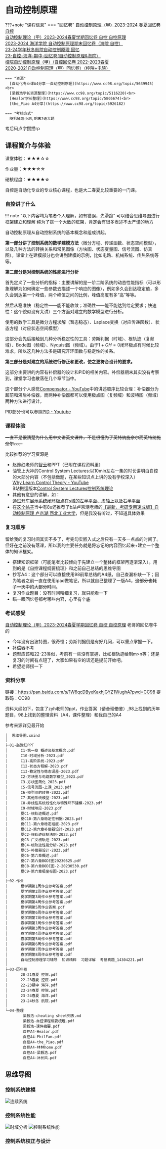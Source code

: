 # 自动控制原理

???+note "课程信息"
    === "回忆卷"
      [自动控制原理（甲）2023-2024 春夏回忆卷 自控](https://www.cc98.org/topic/5926127)<br>
      [自动控制理论（甲）2023-2024春夏学期回忆卷 自控 自控原理](https://www.cc98.org/topic/5926477)<br>
      [2023-2024 海洋学院 自动控制原理期末回忆卷（海院 自控）](https://www.cc98.org/topic/5801048)<br>
      [23-24学年秋冬航院自动控制原理 回忆](https://www.cc98.org/topic/5797599)<br>
      [23-自控-海洋-期中-回忆卷(自动控制原理&海院）](https://www.cc98.org/topic/5750932)<br>
      [控院自动控制原理（甲）/自控回忆卷 2022-2023春夏](https://www.cc98.org/topic/5644437/1#1)<br>
      [2020-2021自动控制原理（甲）回忆卷）（控院+电院）](https://www.cc98.org/topic/5116198/1#1)<br>
       
    === "资源"
      [自动化专业课A4分享——自动控制原理](https://www.cc98.org/topic/5639945)<br>
      [梁毅浩学长资源整理](https://www.cc98.org/topic/5116220)<br>
      [Healor学长整理](https://www.cc98.org/topic/5805674)<br>
      [the_Piao A4分享](https://www.cc98.org/topic/5926182)
    
    === "考核方式"
      随机掉落小测,期末7道大题


考后码点字攒攒rp

## 课程简介与体验

课堂体验：★★★☆☆

作业量：★★★☆☆

硬核程度：★★★★☆

自控是自动化专业的专业核心课程，也是大二春夏比较重要的一门课。

### 自控讲了什么
!!! note "以下内容均为笔者个人理解，如有错误，先滑跪"
      可以结合思维导图进行框架建立和理解
      纯为了搭一个大致的框架，肯定会有很多表述不太严谨的地方

自动控制原理从自动控制系统的基本概念和组成讲起。


**第一部分讲了控制系统的数学建模方法**（微分方程、传递函数、状态空间模型），以及几种方法的转换关系和常见图像（方块图、状态变量图、信号流图、仿真图）。课堂上在建模部分也会讲到建模的示例，比如电路、机械系统、传热系统等等。

**第二部分是对控制系统的性能进行分析**

首先定义了一些分析的指标：主要讲解的是一阶二阶系统的动态性能指标（可以形象理解为如何确定一些参数去描述一个响应的图像），例如多久会到达稳定值，多久会到达第一个峰值，两个峰值之间的比例，峰值高度有多“高”等等。

然后从稳准快（稳定性——能不能收敛；准确性——能不能达到给定要求；快速性：这个貌似没有太讲）三个方面对建立的数学模型进行分析。

使用的数学工具是微分方程求解（暂态稳态）、Laplace变换（对应传递函数）、状态方程（对应状态空间模型）

这部分会先后接触到几种分析稳定性的工具：劳斯判据（时域）、根轨迹（复频域）、Bode图（频域）、Nyquist图（频域）。由于$1+GH = 0$闭环极点有时候比较难求，所以这几种方法多是研究开环函数与稳定性的关系。

**第三部分是对建立的系统进行修正和更改，使之更符合设计的要求。**

这部分主要讲的内容有补偿器的设计和PID的相关内容。补偿器期末其实没有考察到，课堂学习也散落在几个章节当中。

这个部分个人感觉[Compensator - YouTube](https://www.youtube.com/watch?v=NMpmb0ihoFo&list=PLUMWjy5jgHK1NC52DXXrriwihVrYZKqjk&index=34)中的讲述顺序比较合理：补偿器分为超前和滞后补偿器，而两种补偿器都可以使用极点图（复频域）和波特图（频域）两种方法进行设计。

PID部分也可以参照[PID - Youtube](https://www.youtube.com/watch?v=UR0hOmjaHp0&list=PLUMWjy5jgHK1NC52DXXrriwihVrYZKqjk&index=28)

### 课程体验
~~一直不是很清楚为什么用中文讲英文课件，不是很懂为了英特纳施奈尔而英特纳施奈尔、、、~~

比较推荐的学习资源是

* 赵豫红老师的[智云](https://classroom.zju.edu.cn/livingpage?course_id=51670&sub_id=886268&tenant_code=112)和PPT（已附在课程资料里）
* 油管上大神的Control System Lectures:以10min左右一集的时长讲明白自控的大部分内容（不包括做题，在某些知识点上讲的没有学校深入）<br>[Why Learn Control Theory - YouTube](https://www.youtube.com/watch?v=oBc_BHxw78s&list=PLUMWjy5jgHK1NC52DXXrriwihVrYZKqjk&index=1)<br>B站搬运版本[Control System Lectures控制系统理论](https://www.bilibili.com/video/BV1jt411Z77J)
* 其他有意思的讲解，如：<br>[通过开车展示系统闭环极点在s域的左半平面、虚轴上以及右半平面](https://www.bilibili.com/video/BV1R8411P7YF/?spm_id_from=333.337.search-card.all.click)
* 在[这个帖子](https://www.cc98.org/topic/5835370)当中有8u还推荐了b站卢京潮老师的[【最新，考研专用速成版】自动控制原理 卢京潮 西北工业大学](https://www.bilibili.com/video/BV1vo4y147QZ)，但是我没有听过，不知道具体效果

### 复习顺序
留给我的复习时间其实不多了，考完勾实嵌入式之后只有一天多一点点的时间了。但好在之前没有落课，所以我的主要任务就是将忘记的内容回忆起来+建立一个整体的知识框架。

- 搭建知识框架（可能笔者比较倾向于先建立一个整体的框架再逐渐深入）。用到的是《自控课程纲要梳理》和之前自己总结的思维导图
- 抄写A4：这个部分可以直接使用98前辈总结的A4纸，自己查漏补缺一下；因为笔者之前一直在使用ipad做笔记，所以就自己整理了一版A4，~~这部分也耗了一天中的大部分时间~~。
- 复习作业题目：没有时间精细复习，就只能看一下
- 瞄一眼回忆卷都考哪些内容，心里有个底

### 考试感受
[自动控制理论（甲）2023-2024春夏学期回忆卷 自控 自控原理](https://www.cc98.org/topic/5926477)
老哥的回忆卷牛的

- 今年没有出波特图，很奇怪；劳斯判据倒是有好几问，可以重点掌握一下。
- 补偿器不考
- 题型应该和22-23类似，考前有一些没有掌握，比如根轨迹绘制m>n等；还是复习的时间有点短了，大家如果有空的话还是提前开始吧。
- 希望老师捞一下

### 资料分享
链接：https://pan.baidu.com/s/1W6qcDByeKaxhjGYZ1WughA?pwd=CC98 
提取码：CC98

资料大纲如下，包含了zyh老师的ppt，作业答案（~~请合理借鉴~~）,98上找到的历年题目，98上找到的整理资料（A4，课件整理）和我自己的A4

参考来源详见最开始
```
│  思维导图.xmind
│
├─01-赵豫红PPT
│      C1-第一章 概述及基本概念.pdf
│      C10-时域分析-2023.pdf
│      C11-高阶系统-2023.pdf
│      C12-状态方程解-2023.pdf
│      C13-稳定性与稳态误差-2023.pdf
│      C2-方块图与电路数学模型_2023.pdf
│      C3-方块图简化_2023.pdf
│      C5-信号流图-上课_2023.pdf
│      C6-模型间的转换-2023.pdf
│      C7-其他系统模型-2023.pdf
│      C8-非线性系统线性化与特殊环节建模-2023.pdf
│      C9-时域响应-2023.pdf
│      夏C1-根轨迹概述.pdf
│      夏C10-第六章稳定性判据-2023.pdf
│      夏C11-第六章稳定裕度-2023.pdf
│      夏C12-第六章补偿器设计-2023.pdf
│      夏C2-根轨迹绘制法则-2023.pdf
│      夏C3-广义根轨迹-2023.pdf
│      夏C4-根轨迹性能分析-2023.pdf
│      夏C5-补偿器设计-2023.pdf
│      夏C6-第六章概述.pdf
│      夏C7-第六章BODE图20230525.pdf
│      夏C8-第六章BODE图-2-20230530.pdf
│      夏C9-第六章极坐标图-2023.pdf
│
├─02-作业
│      夏学期第1周作业参考答案.pdf
│      夏学期第2周作业参考答案.pdf
│      夏学期第3周作业参考答案.pdf
│      夏学期第4周作业参考答案.pdf
│      夏学期第5周作业答案.pdf
│      夏学期第6周作业参考答案.pdf
│      夏学期第7周作业参考答案.pdf
│      春学期第1周作业参考答案.pdf
│      春学期第3周作业参考答案.pdf
│      春学期第4周作业参考答案.pdf
│      春学期第5周作业参考答案.pdf
│      春学期第6周作业参考答案.pdf
│      春学期第7周作业参考答案 .pdf
│      春学期第8周作业参考答案.pdf
│      自动控制原理学习辅导  知识精粹  习题详解  考研真题_14304221.pdf
│
├─03-历年卷
│      20-21春夏 控院.pdf
│      22-23春夏 控院.pdf
│      22-23期中 海洋.pdf
│      23-24春夏 控院.pdf
│      23-24春夏 海洋.pdf
│      23-24秋冬 航院.pdf
│
└─04-整理
        梁毅浩-cheating sheet列表.md
        梁毅浩-自控课程纲要梳理.pdf
        梁毅浩-课件摘要.pdf
        自控A4-Healor.pdf
        自控A4-PhilFan.pdf
        自控A4-the_Piao.pdf
        自控A4-林林home.pdf
        自控A4-梁毅浩.pdf
        自控A4-沐长风.pdf
```

## 思维导图

### 控制系统建模

![连续系统](https://philfan-pic.oss-cn-beijing.aliyuncs.com/img/%E8%BF%9E%E7%BB%AD%E7%B3%BB%E7%BB%9F.svg)



### 控制系统性能

![时域分析](https://philfan-pic.oss-cn-beijing.aliyuncs.com/img/%E6%97%B6%E5%9F%9F%E5%88%86%E6%9E%90.svg)
![控制系统性能](https://philfan-pic.oss-cn-beijing.aliyuncs.com/img/%E6%8E%A7%E5%88%B6%E7%B3%BB%E7%BB%9F%E6%80%A7%E8%83%BD.svg)

### 控制系统校正与设计

